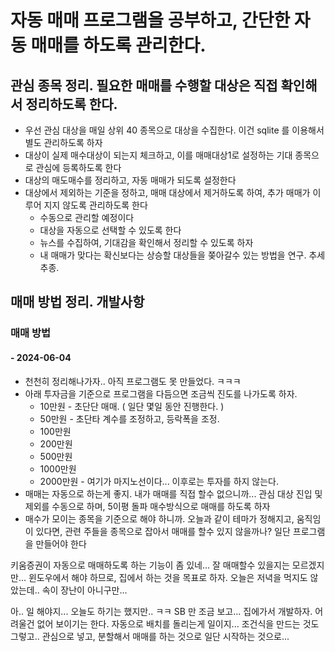 # 자동 매매 프로그램을 공부하고, 간단한 자동 매매를 하도록 관리한다.

## 관심 종목 정리. 필요한 매매를 수행할 대상은 직접 확인해서 정리하도록 한다.

* 우선 관심 대상을 매일 상위 40 종목으로 대상을 수집한다. 이건 sqlite 를 이용해서 별도 관리하도록 하자
* 대상이 실제 매수대상이 되는지 체크하고, 이를 매매대상1로 설정하는 기대 종목으로 관심에 등록하도록 한다
* 대상의 매도매수를 정리하고, 자동 매매가 되도록 설정한다
* 대상에서 제외하는 기준을 정하고, 매매 대상에서 제거하도록 하여, 추가 매매가 이루어 지지 않도록 관리하도록 한다
  * 수동으로 관리할 예정이다
  * 대상을 자동으로 선택할 수 있도록 한다
  * 뉴스를 수집하여, 기대감을 확인해서 정리할 수 있도록 하자
  * 내 매매가 맞다는 확신보다는 상승할 대상들을 쫒아갈수 있는 방법을 연구. 추세 추종.

## 매매 방법 정리. 개발사항

### 매매 방법

#### - 2024-06-04

* 천천히 정리해나가자.. 아직 프로그램도 못 만들었다. ㅋㅋㅋ
* 아래 투자금을 기준으로 프로그램을 다듬으면 조금씩 진도를 나가도록 하자.
  * 10만원 - 초단단 매매. ( 일단 몇일 동안 진행한다. )
  * 50만원 - 초단타 계수를 조정하고, 등락폭을 조정.
  * 100만원
  * 200만원
  * 500만원
  * 1000만원
  * 2000만원 - 여기가 마지노선이다... 이후로는 투자를 하지 않는다.
* 매매는 자동으로 하는게 좋지. 내가 매매를 직접 할수 없으니까... 관심 대상 진입 및 제외를 수동으로 하며, 5이평 돌파 매수방식으로 매매를 하도록 하자
* 매수가 모이는 종목을 기준으로 해야 하니까. 오늘과 같이 테마가 정해지고, 움직임이 있다면, 관련 주들을 종목으로 잡아서 매매를 할수 있지 않을까나? 일단 프로그램을 만들어야 한다

키움증권이 자동으로 매매하도록 하는 기능이 좀 있네... 잘 매매할수 있을지는 모르겠지만...
윈도우에서 해야 하므로, 집에서 하는 것을 목표로 하자. 오늘은 저녁을 먹지도 않았는데.. 속이 장난이 아니구만...

아.. 일 해야지...
오늘도 하기는 했지만.. ㅋㅋ
SB 만 조금 보고... 집에가서 개발하자. 어려울건 없어 보이기는 한다.
자동으로 배치를 돌리는게 일이지...
조건식을 만드는 것도 그렇고.. 관심으로 넣고, 분할해서 매매를 하는 것으로 일단 시작하는 것으로...
